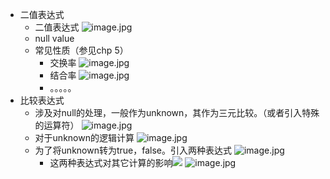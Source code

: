 - 二值表达式
	- 二值表达式 ![image.jpg](../assets/5846fecb-c10b-4c8f-b238-989d1070ebdb-1115003.jpg)
	- null value
	- 常见性质（参见chp 5）
		- 交换率 ![image.jpg](../assets/598d5141-989c-4178-bf48-2df364445dc7-1115003.jpg)
		- 结合率 ![image.jpg](../assets/626b2ad0-2896-42f0-b9e9-1951fec5353c-1115003.jpg)
		- 。。。。。
- 比较表达式
	- 涉及对null的处理，一般作为unknown，其作为三元比较。（或者引入特殊的运算符） ![image.jpg](../assets/3031448d-4cb4-4955-84c8-986d8e5b8d08-1115003.jpg)
	- 对于unknown的逻辑计算 ![image.jpg](../assets/b451e112-027e-47ac-821b-f7f0fd9a22b6-1115003.jpg)
	- 为了将unknown转为true，false。引入两种表达式 ![image.jpg](../assets/71b1c4dd-b57b-44fa-99ee-dba1d30d4893-1115003.jpg)
		- 这两种表达式对其它计算的影响<img src="https://api2.mubu.com/v3/document_image/3e4091af-061c-45b8-a1e2-1e780a30c0c1-1115003.jpg" /> ![image.jpg](../assets/21ef8ff7-df61-4ee4-9877-1115ac0f1cb2-1115003.jpg)